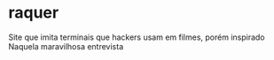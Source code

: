 # raquer
Site que imita terminais que hackers usam em filmes, porém inspirado Naquela maravilhosa entrevista
